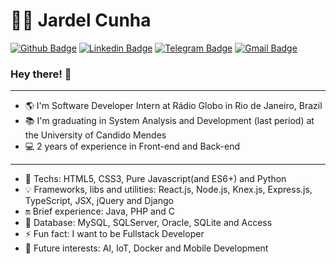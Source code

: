# :man_technologist: Jardel Cunha

[![Github Badge](https://img.shields.io/badge/-Github-000?style=flat-square&logo=Github&logoColor=white&link=https://github.com/JardelDeveloper/)](https://github.com/JardelDeveloper/)
[![Linkedin Badge](https://img.shields.io/badge/-LinkedIn-blue?style=flat-square&logo=Linkedin&logoColor=white&link=https://www.linkedin.com/in/jardelcunhadeveloper/)](https://www.linkedin.com/in/jardelcunhadeveloper/)
[![Telegram Badge](https://img.shields.io/badge/-Telegram-1ca0f1?style=flat-square&labelColor=1ca0f1&logo=telegram&logoColor=white&link=https://t.me/jardelcunhadeveloper)](https://t.me/jardelcunhadeveloper)
[![Gmail Badge](https://img.shields.io/badge/-Gmail-c14438?style=flat-square&logo=Gmail&logoColor=white&link=mailto:developerprojectfullstack@gmail.com)](mailto:developerprojectfullstack@gmail.com)

### Hey there! 👋

<hr/>

- 🌎 I'm Software Developer Intern at Rádio Globo in Rio de Janeiro, Brazil
- 📚 I'm graduating in System Analysis and Development (last period) at the University of Candido Mendes
- 💻 2 years of experience in Front-end and Back-end

<hr/>

- 💙 Techs: HTML5, CSS3, Pure Javascript(and ES6+) and Python 
- 💡 Frameworks, libs and utilities: React.js, Node.js, Knex.js, Express.js, TypeScript, JSX, jQuery and Django
- 🔛 Brief experience: Java, PHP and C
- 🔐 Database: MySQL, SQLServer, Oracle, SQLite and Access
- ⚡ Fun fact: I want to be Fullstack Developer
- 🚀 Future interests: AI, IoT, Docker and Mobile Development

<!--
**JardelDeveloper/JardelDeveloper** is a ✨ _special_ ✨ repository because its `README.md` (this file) appears on your GitHub profile.

Here are some ideas to get you started:

- 🔭 I’m currently working on ...
- 🌱 I’m currently learning ...
- 👯 I’m looking to collaborate on ...
- 🤔 I’m looking for help with ...
- 💬 Ask me about ...
- 📫 How to reach me: ...
- 😄 Pronouns: ...
- ⚡ Fun fact: ...
-->
